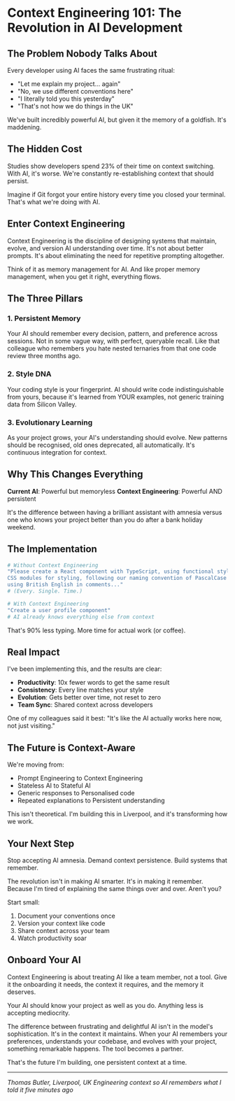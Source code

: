 # Context Engineering 101: The Revolution in AI Development

## The Problem Nobody Talks About

Every developer using AI faces the same frustrating ritual:
- "Let me explain my project... again"
- "No, we use different conventions here"
- "I literally told you this yesterday"
- "That's not how we do things in the UK"

We've built incredibly powerful AI, but given it the memory of a goldfish. It's maddening.

## The Hidden Cost

Studies show developers spend 23% of their time on context switching. With AI, it's worse. We're constantly re-establishing context that should persist.

Imagine if Git forgot your entire history every time you closed your terminal. That's what we're doing with AI.

## Enter Context Engineering

Context Engineering is the discipline of designing systems that maintain, evolve, and version AI understanding over time. It's not about better prompts. It's about eliminating the need for repetitive prompting altogether.

Think of it as memory management for AI. And like proper memory management, when you get it right, everything flows.

## The Three Pillars

### 1. Persistent Memory
Your AI should remember every decision, pattern, and preference across sessions. Not in some vague way, with perfect, queryable recall. Like that colleague who remembers you hate nested ternaries from that one code review three months ago.

### 2. Style DNA
Your coding style is your fingerprint. AI should write code indistinguishable from yours, because it's learned from YOUR examples, not generic training data from Silicon Valley.

### 3. Evolutionary Learning
As your project grows, your AI's understanding should evolve. New patterns should be recognised, old ones deprecated, all automatically. It's continuous integration for context.

## Why This Changes Everything

**Current AI**: Powerful but memoryless
**Context Engineering**: Powerful AND persistent

It's the difference between having a brilliant assistant with amnesia versus one who knows your project better than you do after a bank holiday weekend.

## The Implementation

```bash
# Without Context Engineering
"Please create a React component with TypeScript, using functional style with hooks,
CSS modules for styling, following our naming convention of PascalCase for components,
using British English in comments..."
# (Every. Single. Time.)

# With Context Engineering
"Create a user profile component"
# AI already knows everything else from context
```

That's 90% less typing. More time for actual work (or coffee).

## Real Impact

I've been implementing this, and the results are clear:

- **Productivity**: 10x fewer words to get the same result
- **Consistency**: Every line matches your style
- **Evolution**: Gets better over time, not reset to zero
- **Team Sync**: Shared context across developers

One of my colleagues said it best: "It's like the AI actually works here now, not just visiting."

## The Future is Context-Aware

We're moving from:
- Prompt Engineering to Context Engineering
- Stateless AI to Stateful AI
- Generic responses to Personalised code
- Repeated explanations to Persistent understanding

This isn't theoretical. I'm building this in Liverpool, and it's transforming how we work.

## Your Next Step

Stop accepting AI amnesia. Demand context persistence. Build systems that remember.

The revolution isn't in making AI smarter. It's in making it remember. Because I'm tired of explaining the same things over and over. Aren't you?

Start small:
1. Document your conventions once
2. Version your context like code
3. Share context across your team
4. Watch productivity soar

## Onboard Your AI

Context Engineering is about treating AI like a team member, not a tool. Give it the onboarding it needs, the context it requires, and the memory it deserves.

Your AI should know your project as well as you do. Anything less is accepting mediocrity.

The difference between frustrating and delightful AI isn't in the model's sophistication. It's in the context it maintains. When your AI remembers your preferences, understands your codebase, and evolves with your project, something remarkable happens. The tool becomes a partner.

That's the future I'm building, one persistent context at a time.

---

*Thomas Butler, Liverpool, UK*
*Engineering context so AI remembers what I told it five minutes ago*
